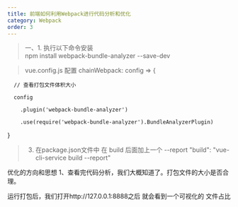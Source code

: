 ```yaml
---
title: 前端如何利用Webpack进行代码分析和优化
category: Webpack
order: 3
---
```



> 一、1. 执行以下命令安装  
 npm install webpack-bundle-analyzer --save-dev

> vue.config.js 配置
  chainWebpack: config => {

      // 查看打包文件体积大小

      config

        .plugin('webpack-bundle-analyzer')

        .use(require('webpack-bundle-analyzer').BundleAnalyzerPlugin)

  }

> 3. 在package.json文件中 在 build 后面加上一个 --report
   "build": "vue-cli-service build --report"


优化的方向和思想
1、查看完代码分析，我们大概知道了。打包文件的大小是否合理。
   
运行打包后，我们打开http://127.0.0.1:8888之后 就会看到一个可视化的 文件占比



